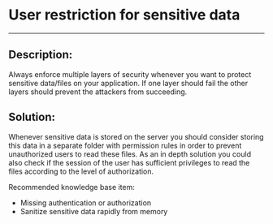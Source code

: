 # User restriction for sensitive data
-------

## Description:

Always enforce multiple layers of security whenever you want to protect sensitive data/files
on your application. If one layer should fail the other layers should prevent the attackers
from succeeding.


## Solution:

Whenever sensitive data is stored on the server you should consider storing this data in
a separate folder with permission rules in order to prevent unauthorized users to
read these files. As an in depth solution you could also check if the session of the user
has sufficient privileges to read the files according to the level of authorization.

Recommended knowledge base item:

- Missing authentication or authorization
- Sanitize sensitive data rapidly from memory
